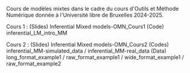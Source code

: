 Cours de modèles mixtes dans le cadre du cours d'Outils et Méthode Numérique donnée à l'Université libre de Bruxelles 2024-2025.

Cours 1 :
(Slides) Inferential Mixed models-OMN_Cours1
(Code) inferential_LM_intro_MM

Cours 2 :
(Slides) Inferential Mixed models-OMN_Cours2
(Codes) inferential_MM-simulated_data / inferential_MM-real_data
(Data) long_format_example1 / raw_format_example1 / wide_format_example1 / raw_format_example2

  
  
